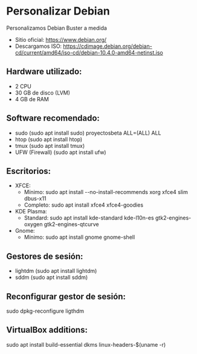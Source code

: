 # Personalizar Debian
Personalizamos Debian Buster a medida

* Sitio oficial: https://www.debian.org/
* Descargamos ISO: https://cdimage.debian.org/debian-cd/current/amd64/iso-cd/debian-10.4.0-amd64-netinst.iso

## Hardware utilizado:
* 2 CPU
* 30 GB de disco (LVM)
* 4 GB de RAM

## Software recomendado:
* sudo (sudo apt install sudo) proyectosbeta ALL=(ALL) ALL
* htop (sudo apt install htop)
* tmux (sudo apt install tmux)
* UFW (Firewall) (sudo apt install ufw​​​)

## Escritorios:
* XFCE:
   * Mínimo: sudo apt install --no-install-recommends xorg xfce4 slim dbus-x11
   * Completo: sudo apt install xfce4 xfce4-goodies 
* KDE Plasma:
   * Standard: sudo apt install kde-standard kde-l10n-es gtk2-engines-oxygen gtk2-engines-qtcurve
* Gnome:
  * Mínimo: sudo apt install gnome gnome-shell

## Gestores de sesión:
* lightdm (sudo apt install lightdm)
* sddm (sudo apt install sddm)

## Reconfigurar gestor de sesión:
sudo dpkg-reconfigure ligthdm

## VirtualBox additions:
sudo apt install build-essential dkms linux-headers-$(uname -r)
